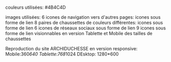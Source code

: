 couleurs utilisées:
#4B4C4D

images utilisées:
6 icones de navigation vers d'autres pages: icones  sous forme de lien
8 paires de chaussettes de couleurs différentes: icones sous forme de lien
6 icones de réseaux sociaux sous forme de lien
9 icones sous forme de lien visionnables en version Tablette et Mobile des tailles de chaussettes


Reproduction du site ARCHIDUCHESSE en version responsive:
Mobile:360*640
Tablette:768*1024
DEsktop: 1280*600



